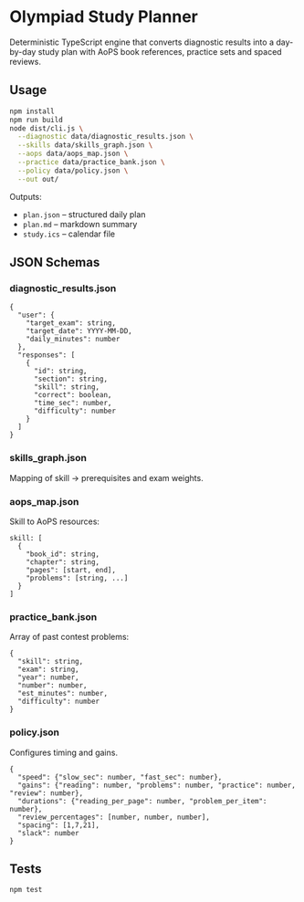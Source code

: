 # Olympiad Study Planner

Deterministic TypeScript engine that converts diagnostic results into a day-by-day study plan with AoPS book references, practice sets and spaced reviews.

## Usage

```bash
npm install
npm run build
node dist/cli.js \
  --diagnostic data/diagnostic_results.json \
  --skills data/skills_graph.json \
  --aops data/aops_map.json \
  --practice data/practice_bank.json \
  --policy data/policy.json \
  --out out/
```

Outputs:

- `plan.json` – structured daily plan
- `plan.md` – markdown summary
- `study.ics` – calendar file

## JSON Schemas

### diagnostic_results.json
```
{
  "user": {
    "target_exam": string,
    "target_date": YYYY-MM-DD,
    "daily_minutes": number
  },
  "responses": [
    {
      "id": string,
      "section": string,
      "skill": string,
      "correct": boolean,
      "time_sec": number,
      "difficulty": number
    }
  ]
}
```

### skills_graph.json
Mapping of skill -> prerequisites and exam weights.

### aops_map.json
Skill to AoPS resources:
```
skill: [
  {
    "book_id": string,
    "chapter": string,
    "pages": [start, end],
    "problems": [string, ...]
  }
]
```

### practice_bank.json
Array of past contest problems:
```
{
  "skill": string,
  "exam": string,
  "year": number,
  "number": number,
  "est_minutes": number,
  "difficulty": number
}
```

### policy.json
Configures timing and gains.
```
{
  "speed": {"slow_sec": number, "fast_sec": number},
  "gains": {"reading": number, "problems": number, "practice": number, "review": number},
  "durations": {"reading_per_page": number, "problem_per_item": number},
  "review_percentages": [number, number, number],
  "spacing": [1,7,21],
  "slack": number
}
```

## Tests

```bash
npm test
```
